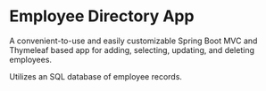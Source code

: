 # Employee Directory App

A convenient-to-use and easily customizable Spring Boot MVC and Thymeleaf based app for adding, selecting, updating, and deleting employees.

Utilizes an SQL database of employee records.
